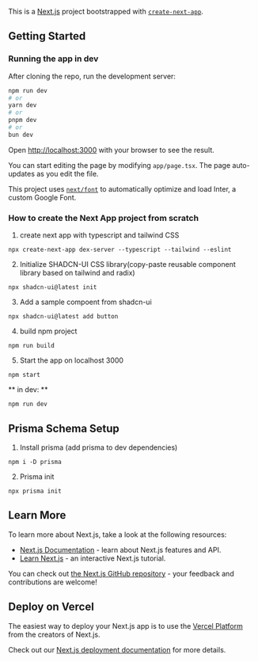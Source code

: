 This is a [Next.js](https://nextjs.org/) project bootstrapped with [`create-next-app`](https://github.com/vercel/next.js/tree/canary/packages/create-next-app).

## Getting Started


### Running the app in dev

After cloning the repo, run the development server:

```bash
npm run dev
# or
yarn dev
# or
pnpm dev
# or
bun dev
```

Open [http://localhost:3000](http://localhost:3000) with your browser to see the result.

You can start editing the page by modifying `app/page.tsx`. The page auto-updates as you edit the file.

This project uses [`next/font`](https://nextjs.org/docs/basic-features/font-optimization) to automatically optimize and load Inter, a custom Google Font.

### How to create the Next App project from scratch

1) create next app with typescript and tailwind CSS
```
npx create-next-app dex-server --typescript --tailwind --eslint
```

2) Initialize SHADCN-UI CSS library(copy-paste reusable component library based on tailwind and radix)

```
npx shadcn-ui@latest init   
```

3) Add a sample compoent from shadcn-ui
```
npx shadcn-ui@latest add button
```

4) build npm project

```
npm run build
```

5) Start the app on localhost 3000

```
npm start
```

** in dev: **
```
npm run dev
```

## Prisma Schema Setup

1. Install prisma (add prisma to dev dependencies)
```
npm i -D prisma
```

2. Prisma init
```
npx prisma init
```

## Learn More

To learn more about Next.js, take a look at the following resources:

- [Next.js Documentation](https://nextjs.org/docs) - learn about Next.js features and API.
- [Learn Next.js](https://nextjs.org/learn) - an interactive Next.js tutorial.

You can check out [the Next.js GitHub repository](https://github.com/vercel/next.js/) - your feedback and contributions are welcome!

## Deploy on Vercel

The easiest way to deploy your Next.js app is to use the [Vercel Platform](https://vercel.com/new?utm_medium=default-template&filter=next.js&utm_source=create-next-app&utm_campaign=create-next-app-readme) from the creators of Next.js.

Check out our [Next.js deployment documentation](https://nextjs.org/docs/deployment) for more details.

